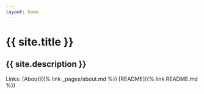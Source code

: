 ```yaml
---
layout: home
---
```


# {{ site.title }}

## {{ site.description }}

Links: [About]({% link _pages/about.md %}) [README]({% link README.md %})
